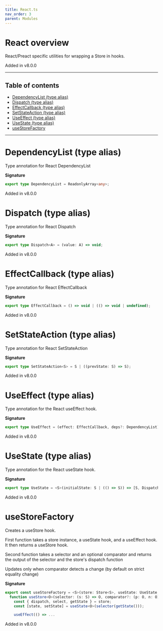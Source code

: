 ```yaml
---
title: React.ts
nav_order: 3
parent: Modules
---
```


# React overview

React/Preact specific utilities for wrapping a Store in hooks.

Added in v8.0.0

---

<h2 class="text-delta">Table of contents</h2>

- [DependencyList (type alias)](#dependencylist-type-alias)
- [Dispatch (type alias)](#dispatch-type-alias)
- [EffectCallback (type alias)](#effectcallback-type-alias)
- [SetStateAction (type alias)](#setstateaction-type-alias)
- [UseEffect (type alias)](#useeffect-type-alias)
- [UseState (type alias)](#usestate-type-alias)
- [useStoreFactory](#usestorefactory)

---

# DependencyList (type alias)

Type annotation for React DependencyList

**Signature**

```ts
export type DependencyList = ReadonlyArray<any>;
```

Added in v8.0.0

# Dispatch (type alias)

Type annotation for React Dispatch

**Signature**

```ts
export type Dispatch<A> = (value: A) => void;
```

Added in v8.0.0

# EffectCallback (type alias)

Type annotation for React EffectCallback

**Signature**

```ts
export type EffectCallback = () => void | (() => void | undefined);
```

Added in v8.0.0

# SetStateAction (type alias)

Type annotation for React SetStateAction

**Signature**

```ts
export type SetStateAction<S> = S | ((prevState: S) => S);
```

Added in v8.0.0

# UseEffect (type alias)

Type annotation for the React useEffect hook.

**Signature**

```ts
export type UseEffect = (effect: EffectCallback, deps?: DependencyList) => void;
```

Added in v8.0.0

# UseState (type alias)

Type annotation for the React useState hook.

**Signature**

```ts
export type UseState = <S>(initialState: S | (() => S)) => [S, Dispatch<SetStateAction<S>>];
```

Added in v8.0.0

# useStoreFactory

Creates a useStore hook.

First function takes a store instance, a useState hook, and a useEffect hook. It
then returns a useStore hook.

Second function takes a selector and an optional comparator and
returns the output of the selector and the store's dispatch function

Updates only when comparator detects a change (by default on strict equality change)

**Signature**

```ts
export const useStoreFactory = <S>(store: Store<S>, useState: UseState, useEffect: UseEffect) =>
  function useStore<O>(selector: (s: S) => O, comparator?: (p: O, n: O) => boolean) {
    const { dispatch, select, getState } = store;
    const [state, setState] = useState<O>(selector(getState()));

    useEffect(() => ...
```

Added in v8.0.0

